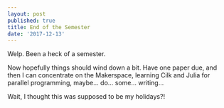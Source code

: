 ```yaml
---
layout: post
published: true
title: End of the Semester
date: '2017-12-13'
---
```

Welp. Been a heck of a semester.

Now hopefully things should wind down a bit. Have one paper due, and then I can concentrate on the Makerspace, learning Cilk and Julia for parallel programming, maybe... do... some... writing...

Wait, I thought this was supposed to be my holidays?!
